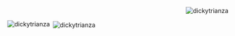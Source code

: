 <p align="right"> <img src="https://komarev.com/ghpvc/?username=dickytrianza&label=Profile%20views&color=0e75b6&style=flat" alt="dickytrianza" /> </p>

<p><img align="left" src="https://github-readme-stats.vercel.app/api/top-langs?username=dickytrianza&show_icons=true&locale=en&layout=compact" alt="dickytrianza" /></p>

<p>&nbsp;<img align="center" src="https://github-readme-stats.vercel.app/api?username=dickytrianza&show_icons=true&locale=en" alt="dickytrianza" /></p>
